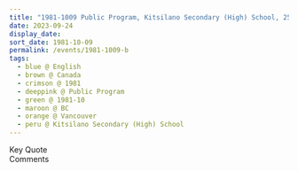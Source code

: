 ```yaml
---
title: "1981-1009 Public Program, Kitsilano Secondary (High) School, 2550 West 10th Avenue, Vancouver, BC, Canada"
date: 2023-09-24
display_date: 
sort_date: 1981-10-09
permalink: /events/1981-1009-b
tags:
  - blue @ English
  - brown @ Canada
  - crimson @ 1981
  - deeppink @ Public Program
  - green @ 1981-10
  - maroon @ BC
  - orange @ Vancouver
  - peru @ Kitsilano Secondary (High) School
---
```


<wave-list>
  <list-title color="green" width="75">Key Quote</list-title>
  <list-item color="BlanchedAlmond"  width="200"></list-item>
  <list-item color="Lavender"></list-item>
  <list-item color="BlanchedAlmond"></list-item>
</wave-list>

<br>

<wave-list>
  <list-title color="green" width="75">Comments</list-title>
  <list-item color="BlanchedAlmond"  width="200"></list-item>
  <list-item color="Lavender"></list-item>
  <list-item color="BlanchedAlmond"></list-item>
</wave-list>